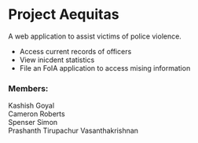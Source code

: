 # Project Aequitas
A web application to assist victims of police violence.
* Access current records of officers
* View inicdent statistics
* File an FoIA application to access mising information

### Members:
Kashish Goyal <br>
Cameron Roberts <br>
Spenser Simon <br>
Prashanth Tirupachur Vasanthakrishnan
